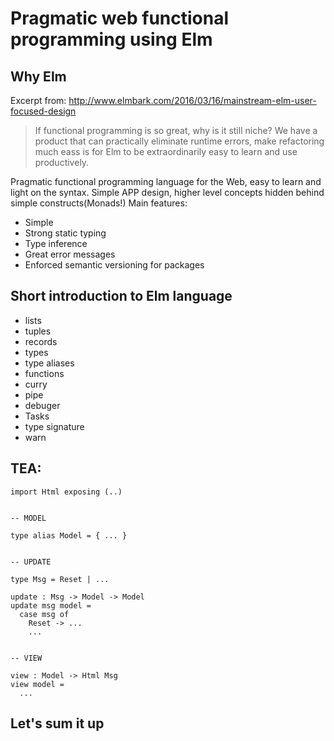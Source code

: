 # Pragmatic web functional programming using Elm

## Why Elm
Excerpt from: http://www.elmbark.com/2016/03/16/mainstream-elm-user-focused-design
> If functional programming is so great, why is it still niche? We have a product that can practically eliminate runtime errors,
> make refactoring much eass is for Elm to be extraordinarily easy to learn and use productively.

Pragmatic functional programming language for the Web, easy to learn and light on the syntax.
Simple APP design, higher level concepts hidden behind simple constructs(Monads!)
Main features:
- Simple
- Strong static typing
- Type inference
- Great error messages
- Enforced semantic versioning for packages

## Short introduction to Elm language
- lists
- tuples
- records
- types
- type aliases
- functions
- curry
- pipe
- debuger
- Tasks
- type signature
- warn

## TEA:
```
import Html exposing (..)


-- MODEL

type alias Model = { ... }


-- UPDATE

type Msg = Reset | ...

update : Msg -> Model -> Model
update msg model =
  case msg of
    Reset -> ...
    ...


-- VIEW

view : Model -> Html Msg
view model =
  ...
```


## Let's sum it up
